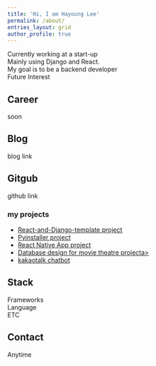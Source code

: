 ```yaml
---
title: 'Hi, I am Hayoung Lee'
permalink: /about/
entries_layout: grid
author_profile: true
---
```

Currently working at a start-up <br/>
Mainly using Django and React. <br/>
My goal is to be a backend developer <br/>
Future Interest

## Career
soon

## Blog
blog link

## Gitgub 
github link

### my projects
<ul>
  <li><a href="/portfolio/2020-09-06-React-and-Django/">React-and-Django-template project</a></li>
  <li><a href="/portfolio/2020-09-06-pyinstaller-pj/">Pyinstaller project</a></li>
  <li><a href="/portfolio/2020-09-06-react-native-app/">React Native App project</a></li>
  <li><a href="/portfolio/2020-09-06-movie-project/">Database design for movie theatre projecta></li>
  <li><a href="/portfolio/2020-09-06-kakaochatbot/">kakaotalk chatbot</a></li>
</ul>

## Stack
Frameworks <br/>
Language <br/>
ETC <br/>

## Contact
Anytime

